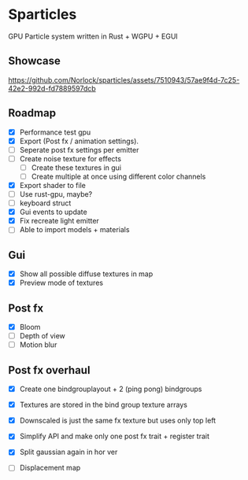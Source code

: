 # Sparticles
GPU Particle system written in Rust + WGPU + EGUI

## Showcase


https://github.com/Norlock/sparticles/assets/7510943/57ae9f4d-7c25-42e2-992d-fd7889597dcb



## Roadmap
- [x] Performance test gpu
- [x] Export (Post fx / animation settings).
- [ ] Seperate post fx settings per emitter
- [ ] Create noise texture for effects
  - [ ] Create these textures in gui
  - [ ] Create multiple at once using different color channels
- [x] Export shader to file
- [ ] Use rust-gpu, maybe?
- [ ] keyboard struct
- [x] Gui events to update
- [x] Fix recreate light emitter
- [ ] Able to import models + materials

## Gui
- [x] Show all possible diffuse textures in map
- [x] Preview mode of textures

## Post fx
- [x] Bloom
- [ ] Depth of view
- [ ] Motion blur

## Post fx overhaul
- [x] Create one bindgrouplayout + 2 (ping pong) bindgroups
- [x] Textures are stored in the bind group texture arrays 
- [x] Downscaled is just the same fx texture but uses only top left

- [x] Simplify API and make only one post fx trait + register trait
- [x] Split gaussian again in hor ver
- [ ] Displacement map
